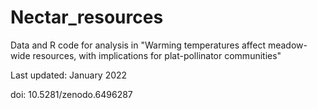 # Nectar_resources
Data and R code for analysis in "Warming temperatures affect meadow-wide resources, with implications for plat-pollinator communities"

Last updated: January 2022

doi: 10.5281/zenodo.6496287
